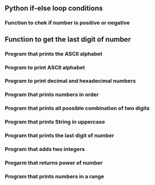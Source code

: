 ## Python if-else loop conditions
### Function to chek if number is positive or negative
## Function to get the last digit of number
### Program that prints the ASCII alphabet
### Program to print ASCII alphabet
### Program to print decimal and hexadecimal numbers
### Program that prints numbers in order
### Program that prints all possible combination of two digits
### Program that prints String in uppercase
### Program that prints the last digit of number
### Program that adds two integers
### Progarm that returns power of number
### Program that prints numbers in a range
